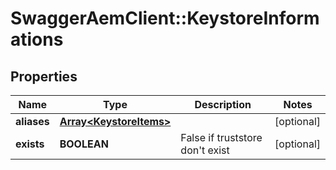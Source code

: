 # SwaggerAemClient::KeystoreInformations

## Properties
Name | Type | Description | Notes
------------ | ------------- | ------------- | -------------
**aliases** | [**Array&lt;KeystoreItems&gt;**](KeystoreItems.md) |  | [optional] 
**exists** | **BOOLEAN** | False if truststore don&#39;t exist | [optional] 


